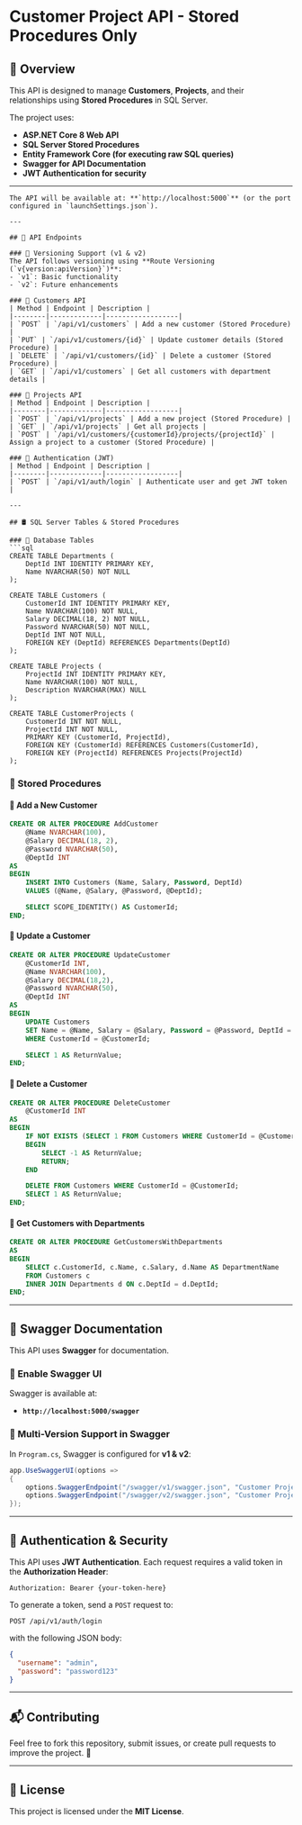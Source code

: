 # Customer Project API - Stored Procedures Only

## 📌 Overview
This API is designed to manage **Customers**, **Projects**, and their relationships using **Stored Procedures** in SQL Server.

The project uses:
- **ASP.NET Core 8 Web API**
- **SQL Server Stored Procedures**
- **Entity Framework Core (for executing raw SQL queries)**
- **Swagger for API Documentation**
- **JWT Authentication for security**

---
```
The API will be available at: **`http://localhost:5000`** (or the port configured in `launchSettings.json`).

---

## 🚀 API Endpoints

### 🔹 Versioning Support (v1 & v2)
The API follows versioning using **Route Versioning (`v{version:apiVersion}`)**:
- `v1`: Basic functionality
- `v2`: Future enhancements

### 🔹 Customers API
| Method | Endpoint | Description |
|--------|-------------|------------------|
| `POST` | `/api/v1/customers` | Add a new customer (Stored Procedure) |
| `PUT` | `/api/v1/customers/{id}` | Update customer details (Stored Procedure) |
| `DELETE` | `/api/v1/customers/{id}` | Delete a customer (Stored Procedure) |
| `GET` | `/api/v1/customers` | Get all customers with department details |

### 🔹 Projects API
| Method | Endpoint | Description |
|--------|-------------|------------------|
| `POST` | `/api/v1/projects` | Add a new project (Stored Procedure) |
| `GET` | `/api/v1/projects` | Get all projects |
| `POST` | `/api/v1/customers/{customerId}/projects/{projectId}` | Assign a project to a customer (Stored Procedure) |

### 🔹 Authentication (JWT)
| Method | Endpoint | Description |
|--------|-------------|------------------|
| `POST` | `/api/v1/auth/login` | Authenticate user and get JWT token |

---

## 🛢️ SQL Server Tables & Stored Procedures

### 🔹 Database Tables
```sql
CREATE TABLE Departments (
    DeptId INT IDENTITY PRIMARY KEY,
    Name NVARCHAR(50) NOT NULL        
);

CREATE TABLE Customers (
    CustomerId INT IDENTITY PRIMARY KEY,  
    Name NVARCHAR(100) NOT NULL,        
    Salary DECIMAL(18, 2) NOT NULL,      
    Password NVARCHAR(50) NOT NULL,      
    DeptId INT NOT NULL,                  
    FOREIGN KEY (DeptId) REFERENCES Departments(DeptId)
);

CREATE TABLE Projects (
    ProjectId INT IDENTITY PRIMARY KEY,
    Name NVARCHAR(100) NOT NULL,        
    Description NVARCHAR(MAX) NULL     
);

CREATE TABLE CustomerProjects (
    CustomerId INT NOT NULL,
    ProjectId INT NOT NULL,
    PRIMARY KEY (CustomerId, ProjectId),
    FOREIGN KEY (CustomerId) REFERENCES Customers(CustomerId),
    FOREIGN KEY (ProjectId) REFERENCES Projects(ProjectId)
);
```

### 🔹 Stored Procedures

#### 📌 Add a New Customer
```sql
CREATE OR ALTER PROCEDURE AddCustomer
    @Name NVARCHAR(100),
    @Salary DECIMAL(18, 2),
    @Password NVARCHAR(50),
    @DeptId INT
AS
BEGIN
    INSERT INTO Customers (Name, Salary, Password, DeptId)
    VALUES (@Name, @Salary, @Password, @DeptId);

    SELECT SCOPE_IDENTITY() AS CustomerId;
END;
```

#### 📌 Update a Customer
```sql
CREATE OR ALTER PROCEDURE UpdateCustomer
    @CustomerId INT,
    @Name NVARCHAR(100),
    @Salary DECIMAL(18,2),
    @Password NVARCHAR(50),
    @DeptId INT
AS
BEGIN
    UPDATE Customers
    SET Name = @Name, Salary = @Salary, Password = @Password, DeptId = @DeptId
    WHERE CustomerId = @CustomerId;

    SELECT 1 AS ReturnValue;
END;
```

#### 📌 Delete a Customer
```sql
CREATE OR ALTER PROCEDURE DeleteCustomer
    @CustomerId INT
AS
BEGIN
    IF NOT EXISTS (SELECT 1 FROM Customers WHERE CustomerId = @CustomerId)
    BEGIN
        SELECT -1 AS ReturnValue;
        RETURN;
    END

    DELETE FROM Customers WHERE CustomerId = @CustomerId;
    SELECT 1 AS ReturnValue;
END;
```

#### 📌 Get Customers with Departments
```sql
CREATE OR ALTER PROCEDURE GetCustomersWithDepartments
AS
BEGIN
    SELECT c.CustomerId, c.Name, c.Salary, d.Name AS DepartmentName
    FROM Customers c
    INNER JOIN Departments d ON c.DeptId = d.DeptId;
END;
```

---

## 📜 Swagger Documentation
This API uses **Swagger** for documentation.

### 🔹 Enable Swagger UI
Swagger is available at:
- **`http://localhost:5000/swagger`**

### 🔹 Multi-Version Support in Swagger
In `Program.cs`, Swagger is configured for **v1 & v2**:
```csharp
app.UseSwaggerUI(options =>
{
    options.SwaggerEndpoint("/swagger/v1/swagger.json", "Customer Project API v1");
    options.SwaggerEndpoint("/swagger/v2/swagger.json", "Customer Project API v2");
});
```

---

## 🔐 Authentication & Security
This API uses **JWT Authentication**. Each request requires a valid token in the **Authorization Header**:
```http
Authorization: Bearer {your-token-here}
```

To generate a token, send a `POST` request to:
```http
POST /api/v1/auth/login
```
with the following JSON body:
```json
{
  "username": "admin",
  "password": "password123"
}
```
---

## 📬 Contributing
Feel free to fork this repository, submit issues, or create pull requests to improve the project. 🙌

---

## 📄 License
This project is licensed under the **MIT License**.

